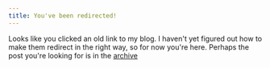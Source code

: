 ```yaml
---
title: You've been redirected!
---
```


Looks like you clicked an old link to my blog.
I haven't yet figured out how to make them redirect in the right way, so for now you're here.
Perhaps the post you're looking for is in the [archive](/archive.html)
